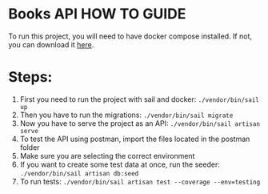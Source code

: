 # Books API HOW TO GUIDE

To run this project, you will need to have docker compose installed. If not, you can download it [here](https://docs.docker.com/get-docker/).

# Steps:

1. First you need to run the project with sail and docker: `./vendor/bin/sail up`
2. Then you have to run the migrations: `./vendor/bin/sail migrate`
3. Now you have to serve the project as an API: `./vendor/bin/sail artisan serve`
4. To test the API using postman, import the files located in the postman folder
5. Make sure you are selecting the correct environment
6. If you want to create some test data at once, run the seeder: `./vendor/bin/sail artisan db:seed`
7. To run tests: `./vendor/bin/sail artisan test --coverage --env=testing`
